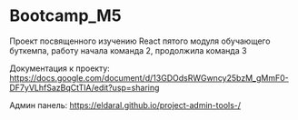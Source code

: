 # Bootcamp_M5

Проект посвященного изучению React пятого модуля обучающего буткемпа, работу начала команда 2, продолжила команда 3

Документация к проекту: 
https://docs.google.com/document/d/13GDOdsRWGwncy25bzM_gMmF0-DF7yVLhfSazBqCtTlA/edit?usp=sharing

Админ панель:
https://eldaral.github.io/project-admin-tools-/


